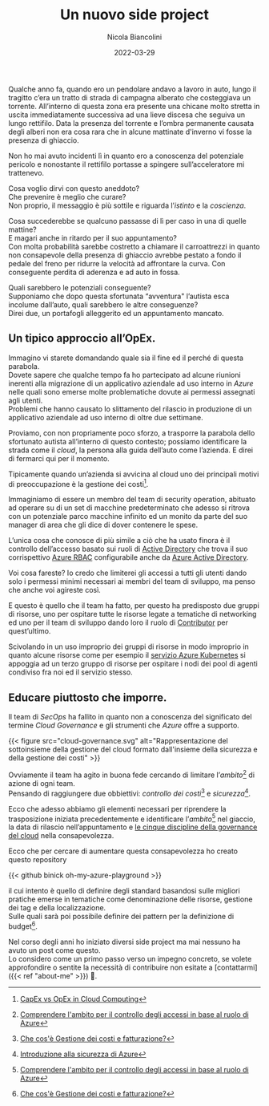 ﻿---
title: Un nuovo side project
date: 2022-03-29
author: Nicola Biancolini
description: Di solito quando una grande azienda si avvicina al cloud uno dei principali motivi di preoccupazione è la gestione dei costi.
keywords: 
- cloud governance
- azure
- security
- cloud adoption
- policy
- initiative
tags:
- cloud governance
- azure
- security 
- cloud adoption
draft: false
cover:
  image: cover.jpg
  alt: Foto di copertina
  relative: true
  caption: Foto di [Tom Fisk](https://www.pexels.com/photo/bird-s-eye-view-of-river-in-middle-of-green-fields-1483880/)
---

Qualche anno fa, quando ero un pendolare andavo a lavoro in auto, lungo il tragitto c’era un tratto di strada di campagna alberato che costeggiava un torrente. All’interno di questa zona era presente una chicane molto stretta in uscita immediatamente successiva ad una lieve discesa che seguiva un lungo rettifilo.
Data la presenza del torrente e l’ombra permanente causata degli alberi non era cosa rara che in alcune mattinate d'inverno vi fosse la presenza di ghiaccio.

Non ho mai avuto incidenti lì in quanto ero a conoscenza del potenziale pericolo e nonostante il rettifilo portasse a spingere sull’acceleratore mi trattenevo.

Cosa voglio dirvi con questo aneddoto?  
Che prevenire è meglio che curare?  
Non proprio, il messaggio è più sottile e riguarda l’*istinto* e la *coscienza*.

Cosa succederebbe se qualcuno passasse di lì per caso in una di quelle mattine?  
E magari anche in ritardo per il suo appuntamento?  
Con molta probabilità sarebbe costretto a chiamare il carroattrezzi in quanto non consapevole della presenza di ghiaccio avrebbe pestato a fondo il pedale del freno per ridurre la velocità ad affrontare la curva. Con conseguente perdita di aderenza e ad auto in fossa.

Quali sarebbero le potenziali conseguente?  
Supponiamo che dopo questa sfortunata “avventura" l’autista esca incolume dall’auto, quali sarebbero le altre conseguenze?  
Direi due, un portafogli alleggerito ed un appuntamento mancato.

## Un tipico approccio all’OpEx.

Immagino vi starete domandando quale sia il fine ed il perché di questa parabola.  
Dovete sapere che qualche tempo fa ho partecipato ad alcune riunioni inerenti alla migrazione di un applicativo aziendale ad uso interno in *Azure* nelle quali sono emerse molte problematiche dovute ai permessi assegnati agli utenti.  
Problemi che hanno causato lo slittamento del rilascio in produzione di un applicativo aziendale ad uso interno di oltre due settimane.

Proviamo, con non propriamente poco sforzo, a trasporre la parabola dello sfortunato autista all’interno di questo contesto; possiamo identificare la strada come il *cloud*, la persona alla guida dell’auto come l’azienda. E direi di fermarci qui per il momento.

Tipicamente quando un’azienda si avvicina al cloud uno dei principali motivi di preoccupazione è la gestione dei costi[^capex-vs-opex].

[^capex-vs-opex]: [CapEx vs OpEx in Cloud Computing]( https://www.geeksforgeeks.org/capex-vs-opex-in-cloud-computing)

Immaginiamo di essere un membro del team di security operation, abituato ad operare su di un set di macchine predeterminato che adesso si ritrova con un potenziale parco macchine infinito ed un monito da parte del suo manager di area che gli dice di dover contenere le spese. 

L’unica cosa che conosce di più simile a ciò che ha usato finora è il controllo dell’accesso basato sui ruoli di [Active Directory](https://docs.microsoft.com/windows-server/identity/ad-ds/plan/security-best-practices/implementing-least-privilege-administrative-models#role-based-access-controls-rbac-for-active-directory) che trova il suo corrispettivo [Azure RBAC](https://docs.microsoft.com/azure/role-based-access-control/overview) configurabile anche da [Azure Active Directory]( https://docs.microsoft.com/azure/active-directory/fundamentals/active-directory-whatis).

Voi cosa fareste? Io credo che limiterei gli accessi a tutti gli utenti dando solo i permessi minimi necessari ai membri del team di sviluppo, ma penso che anche voi agireste così.

E questo è quello che il team ha fatto, per questo ha predisposto due gruppi di risorse, uno per ospitare tutte le risorse legate a tematiche di networking ed uno per il team di sviluppo dando loro il ruolo di [Contributor](https://docs.microsoft.com/azure/role-based-access-control/built-in-roles#contributor) per quest’ultimo.

Scivolando in un uso improprio dei gruppi di risorse in modo improprio in quanto alcune risorse come per esempio il [servizio Azure Kubernetes]( https://docs.microsoft.com/azure/aks/intro-kubernetes) si appoggia ad un terzo gruppo di risorse per ospitare i nodi dei pool di agenti condiviso fra noi ed il servizio stesso.

## Educare piuttosto che imporre.

Il team di *SecOps* ha fallito in quanto non a conoscenza del significato del termine *Cloud Governance* e gli strumenti che *Azure* offre a supporto.

{{< figure src="cloud-governance.svg" alt="Rappresentazione del sottoinsieme della gestione del cloud formato dall'insieme della sicurezza e della gestione dei costi" >}}

Ovviamente il team ha agito in buona fede cercando di limitare l’*ambito*[^scope] di azione di ogni team.  
Pensando di raggiungere due obbiettivi: *controllo dei costi*[^cost-management] e *sicurezza*[^security]. 

[^scope]: [Comprendere l'ambito per il controllo degli accessi in base al ruolo di Azure](https://docs.microsoft.com/azure/role-based-access-control/scope-overview)
[^cost-management]: [Che cos'è Gestione dei costi e fatturazione?]( https://docs.microsoft.com/azure/cost-management-billing/cost-management-billing-overview)
[^security]: [Introduzione alla sicurezza di Azure](https://docs.microsoft.com/azure/security/fundamentals/overview)

Ecco che adesso abbiamo gli elementi necessari per riprendere la trasposizione iniziata precedentemente e identificare 
l’*ambito*[^scope] nel giaccio, la data di rilascio nell’appuntamento e [le cinque discipline della governance del cloud]( https://docs.microsoft.com/azure/cloud-adoption-framework/govern/governance-disciplines#disciplines-of-cloud-governance) nella consapevolezza.

Ecco che per cercare di aumentare questa consapevolezza ho creato questo repository

{{< github binick oh-my-azure-playground >}}

il cui intento è quello di definire degli standard basandosi sulle migliori pratiche emerse in tematiche come denominazione delle risorse, gestione dei tag e della localizzazione.  
Sulle quali sarà poi possibile definire dei pattern per la definizione di budget[^cost-management].

Nel corso degli anni ho iniziato diversi side project ma mai nessuno ha avuto un post come questo.  
Lo considero come un primo passo verso un impegno concreto, se volete approfondire o sentite la necessità di contribuire non esitate a [contattarmi]({{< ref "about-me" >}}) 🙂.
